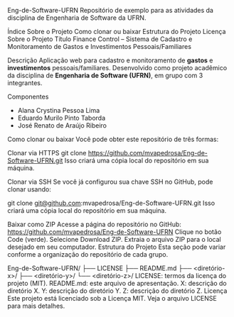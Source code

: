 Eng-de-Software-UFRN
Repositório de exemplo para as atividades da disciplina de Engenharia de Software da UFRN.

Índice
Sobre o Projeto
Como clonar ou baixar
Estrutura do Projeto
Licença
Sobre o Projeto
Título
Finance Control – Sistema de Cadastro e Monitoramento de Gastos e Investimentos Pessoais/Familiares

Descrição
Aplicação web para cadastro e monitoramento de **gastos** e **investimentos** pessoais/familiares.
Desenvolvido como projeto acadêmico da disciplina de **Engenharia de Software (UFRN)**, em grupo com 3 integrantes.


Componentes
* Alana Crystina Pessoa Lima
* Eduardo Murilo Pinto Taborda
* José Renato de Araújo Ribeiro

Como clonar ou baixar
Você pode obter este repositório de três formas:

Clonar via HTTPS
git clone https://github.com/mvapedrosa/Eng-de-Software-UFRN.git
Isso criará uma cópia local do repositório em sua máquina.

Clonar via SSH
Se você já configurou sua chave SSH no GitHub, pode clonar usando:

git clone git@github.com:mvapedrosa/Eng-de-Software-UFRN.git
Isso criará uma cópia local do repositório em sua máquina.

Baixar como ZIP
Acesse a página do repositório no GitHub: https://github.com/mvapedrosa/Eng-de-Software-UFRN
Clique no botão Code (verde).
Selecione Download ZIP.
Extraia o arquivo ZIP para o local desejado em seu computador.
Estrutura do Projeto
Esta seção pode variar conforme a organização do repositório de cada grupo.

Eng-de-Software-UFRN/
├── LICENSE
├── README.md
├── <diretório-x>/
├── <diretório-y>/
└── <diretório-z>/
LICENSE: termos da licença do projeto (MIT).
README.md: este arquivo de apresentação.
X: descrição do diretório X.
Y: descrição do diretório Y.
Z: descrição do diretório Z.
Licença
Este projeto está licenciado sob a Licença MIT. Veja o arquivo LICENSE para mais detalhes.